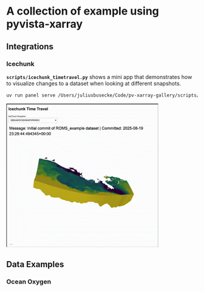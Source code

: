 # A collection of example using pyvista-xarray

## Integrations

### Icechunk

**`scripts/icechunk_timetravel.py`** shows a mini app that demonstrates how to visualize changes to a dataset when looking at different snapshots.

```bash
uv run panel serve /Users/juliusbusecke/Code/pv-xarray-gallery/scripts/icechunk_timetravel.py --show
```

<img src="./content/gifs/icechunk_timetravel.gif" alt="Animation showing icechunk timetravel example" style="width: 400px" />

## Data Examples

### Ocean Oxygen

